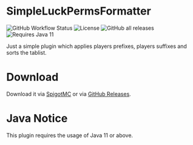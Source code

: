 # SimpleLuckPermsFormatter
![GitHub Workflow Status](https://img.shields.io/github/workflow/status/NyCodeGHG/SimpleLuckPermsFormatter/Gradle%20CI?style=flat-square)
![License](https://img.shields.io/github/license/NyCodeGHG/SimpleLuckPermsFormatter?color=red&style=flat-square)
![GitHub all releases](https://img.shields.io/github/downloads/NyCodeGHG/SimpleLuckPermsFormatter/total?style=flat-square)
![Requires Java 11](https://img.shields.io/badge/Requires-Java%2011-blue?style=flat-square)

Just a simple plugin which applies players prefixes, players suffixes and sorts the tablist. 

# Download
Download it via [SpigotMC](https://www.spigotmc.org/resources/simpleluckpermsformatter.90196/) or via [GitHub Releases](https://github.com/NyCodeGHG/SimpleLuckPermsFormatter/releases).

# Java Notice
This plugin requires the usage of Java 11 or above.
